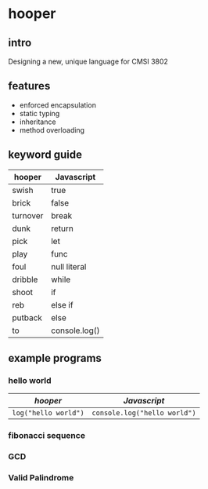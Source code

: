 # hooper

## intro

Designing a new, unique language for CMSI 3802

## features

- enforced encapsulation
- static typing
- inheritance
- method overloading

## keyword guide

| hooper   | Javascript    |
| -------- | ------------- |
| swish    | true          |
| brick    | false         |
| turnover | break         |
| dunk     | return        |
| pick     | let           |
| play     | func          |
| foul     | null literal  |
| dribble  | while         |
| shoot    | if            |
| reb      | else if       |
| putback  | else          |
| to       | console.log() |

## example programs

### hello world
| _hooper_   | _Javascript_    |
| -------- | ------------- |
| `log("hello world")`    | `console.log("hello world")`       |

### fibonacci sequence

### GCD

### Valid Palindrome
